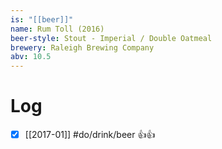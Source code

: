 ```yaml
---
is: "[[beer]]"
name: Rum Toll (2016)
beer-style: Stout - Imperial / Double Oatmeal
brewery: Raleigh Brewing Company
abv: 10.5
---
```

# Log
- [x] [[2017-01]] #do/drink/beer 👍👍
